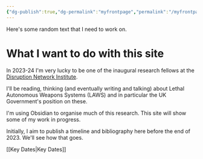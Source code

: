 ```yaml
---
{"dg-publish":true,"dg-permalink":"myfrontpage","permalink":"/myfrontpage/","tags":["gardenEntry"]}
---
```


Here's some random text that I need to work on. 
# What I want to do with this site

In 2023-24 I'm very lucky to be one of the inaugural research fellows at the [Disruption Network Institute](https://www.disruptionlab.org/institute). 

I'll be reading, thinking (and eventually writing and talking) about Lethal Autonomous Weapons Systems (LAWS) and in particular the UK Government's position on these. 

I'm using Obsidian to organise much of this research. This site will show some of my work in progress. 

Initially, I aim to publish a timeline and bibliography here before the end of 2023. We'll see how that goes.

[[Key Dates\|Key Dates]] 
